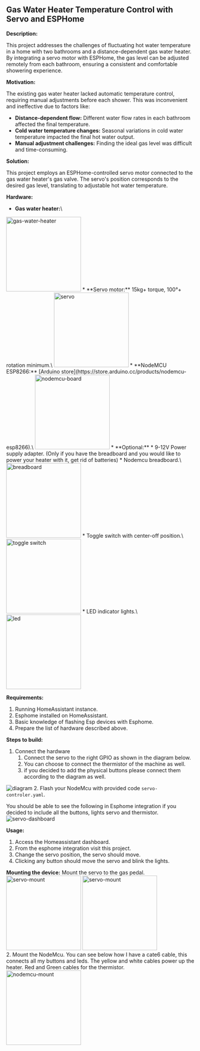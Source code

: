## Gas Water Heater Temperature Control with Servo and ESPHome


**Description:**

This project addresses the challenges of fluctuating hot water temperature in a home with two bathrooms and a distance-dependent gas water heater. By integrating a servo motor with ESPHome, the gas level can be adjusted remotely from each bathroom, ensuring a consistent and comfortable showering experience.

**Motivation:**

The existing gas water heater lacked automatic temperature control, requiring manual adjustments before each shower. This was inconvenient and ineffective due to factors like:

* **Distance-dependent flow:** Different water flow rates in each bathroom affected the final temperature.
* **Cold water temperature changes:** Seasonal variations in cold water temperature impacted the final hot water output.
* **Manual adjustment challenges:** Finding the ideal gas level was difficult and time-consuming.

**Solution:**

This project employs an ESPHome-controlled servo motor connected to the gas water heater's gas valve. The servo's position corresponds to the desired gas level, translating to adjustable hot water temperature.

**Hardware:**

* **Gas water heater:**\
 <img src="images/gas-water-heater.jpg" alt="gas-water-heater" width="200"/>
* **Servo motor:** 15kg+ torque, 100°+ rotation minimum.\
  <img src="images/servo.png" alt="servo" width="200"/>
* **NodeMCU ESP8266:** [Arduino store](https://store.arduino.cc/products/nodemcu-esp8266).\
  <img src="images/node-mcu.png" alt="nodemcu-board" width="200"/>
* **Optional:**
  * 9-12V Power supply adapter. (Only if you have the breadboard and you would like to power your heater with it, get rid of batteries)
  * Nodemcu breadboard.\
  <img src="images/node-mcu-breadboard.png" alt="breadboard" width="200"/>
  * Toggle switch with center-off position.\
  <img src="images/on-off-on.png" alt="toggle switch" width="200"/>
  * LED indicator lights.\
   <img src="images/led-diode.png" alt="led" width="200"/>

**Requirements:**

1. Running HomeAssistant instance.
2. Esphome installed on HomeAssistant.
3. Basic knowledge of flashing Esp devices with Esphome.
4. Prepare the list of hardware described above.

**Steps to build:**

1. Connect the hardware
   1. Connect the servo to the right GPIO as shown in the diagram below.
   2. You can choose to connect the thermistor of the machine as well.
   3. if you decided to add the physical buttons please connect them according to the diagram as well.

![diagram](images/gas-water-heater-connection.jpg)
2. Flash your NodeMcu with provided code `servo-controler.yaml`.

You should be able to see the following in Esphome integration if you decided to include all the buttons, lights servo and thermistor.
![servo-dashboard](images/servo-control-dashboard.png)


**Usage:**

1. Access the Homeassistant dashboard.
2. From the esphome integration visit this project.
3. Change the servo position, the servo should move.
4. Clicking any button should move the servo and blink the lights.

**Mounting the device:**
 Mount the servo to the gas pedal.\
   <img src="images/servo-mount1.jpeg" alt="servo-mount" width="200"/> <img src="images/servo-mount2.jpeg" alt="servo-mount" width="200"/>\
2. Mount the NodeMcu. You can see below how I have a cate6 cable, this connects all my buttons and leds. The yellow and white cables power up the heater. Red and Green cables for the thermistor.\
   <img src="images/nodemcu-mount.jpeg" alt="nodemcu-mount" width="200"/>